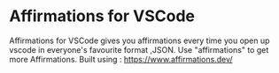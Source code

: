 # Affirmations for VSCode
Affirmations for VSCode gives you affirmations every time you open up vscode in everyone's favourite format ,JSON.
Use "affirmations" to get more Affirmations. Built using : https://www.affirmations.dev/

